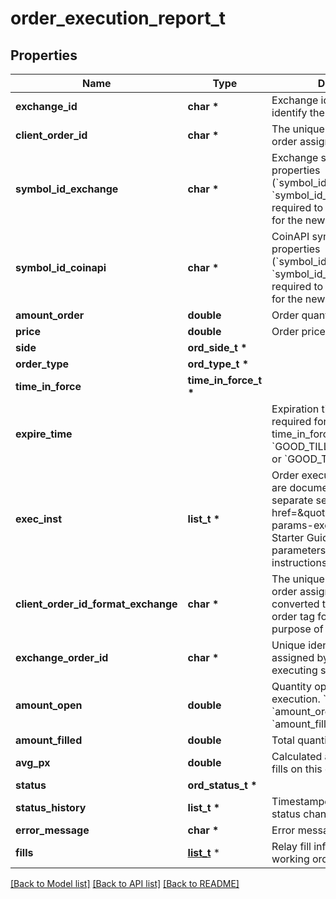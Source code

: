 # order_execution_report_t

## Properties
Name | Type | Description | Notes
------------ | ------------- | ------------- | -------------
**exchange_id** | **char \*** | Exchange identifier used to identify the routing destination. | 
**client_order_id** | **char \*** | The unique identifier of the order assigned by the client. | 
**symbol_id_exchange** | **char \*** | Exchange symbol. One of the properties (&#x60;symbol_id_exchange&#x60;, &#x60;symbol_id_coinapi&#x60;) is required to identify the market for the new order. | [optional] 
**symbol_id_coinapi** | **char \*** | CoinAPI symbol. One of the properties (&#x60;symbol_id_exchange&#x60;, &#x60;symbol_id_coinapi&#x60;) is required to identify the market for the new order. | [optional] 
**amount_order** | **double** | Order quantity. | 
**price** | **double** | Order price. | 
**side** | **ord_side_t \*** |  | 
**order_type** | **ord_type_t \*** |  | 
**time_in_force** | **time_in_force_t \*** |  | 
**expire_time** |  | Expiration time. Conditionaly required for orders with time_in_force &#x3D; &#x60;GOOD_TILL_TIME_EXCHANGE&#x60; or &#x60;GOOD_TILL_TIME_OEML&#x60;. | [optional] 
**exec_inst** | **list_t \*** | Order execution instructions are documented in the separate section: &lt;a href&#x3D;\&quot;#oeml-order-params-exec\&quot;&gt;OEML / Starter Guide / Order parameters / Execution instructions&lt;/a&gt;  | [optional] 
**client_order_id_format_exchange** | **char \*** | The unique identifier of the order assigned by the client converted to the exchange order tag format for the purpose of tracking it. | 
**exchange_order_id** | **char \*** | Unique identifier of the order assigned by the exchange or executing system. | [optional] 
**amount_open** | **double** | Quantity open for further execution. &#x60;amount_open&#x60; &#x3D; &#x60;amount_order&#x60; - &#x60;amount_filled&#x60; | 
**amount_filled** | **double** | Total quantity filled. | 
**avg_px** | **double** | Calculated average price of all fills on this order. | [optional] 
**status** | **ord_status_t \*** |  | 
**status_history** | **list_t \*** | Timestamped history of order status changes. | [optional] 
**error_message** | **char \*** | Error message. | [optional] 
**fills** | [**list_t**](fills.md) \* | Relay fill information on working orders. | [optional] 

[[Back to Model list]](../README.md#documentation-for-models) [[Back to API list]](../README.md#documentation-for-api-endpoints) [[Back to README]](../README.md)


